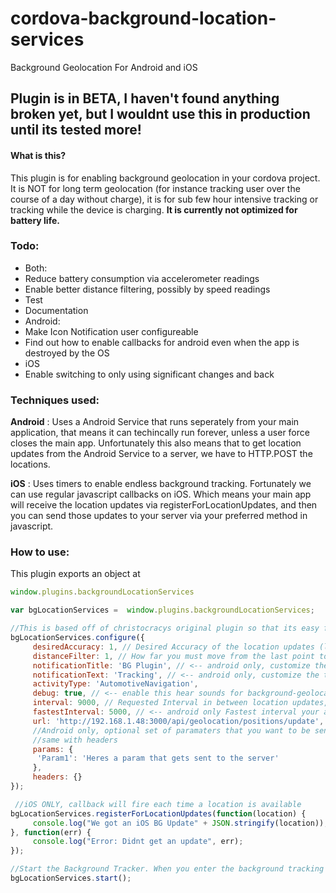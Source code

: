 # cordova-background-location-services
Background Geolocation For Android and iOS

## Plugin is in BETA, I haven't found anything broken yet, but I wouldnt use this in production until its tested more! ##

#### What is this?
This plugin is for enabling background geolocation in your cordova project. It is NOT for long term geolocation (for instance tracking user over the course of a day without charge), it is for sub few hour intensive tracking or tracking while the device is charging. **It is currently not optimized for battery life.**

### Todo: 
 * Both: 
  * Reduce battery consumption via accelerometer readings
  * Enable better distance filtering, possibly by speed readings
  * Test
  * Documentation
 * Android:
  * Make Icon Notification user configureable
  * Find out how to enable callbacks for android even when the app is destroyed by the OS
 * iOS
  * Enable switching to only using significant changes and back 

### Techniques used:

**Android** : Uses a Android Service that runs seperately from your main application, that means it can techincally run forever, unless a user force closes the main app. Unfortunately this also means that to get location updates from the Android Service to a server, we have to HTTP.POST the locations. 

**iOS** : Uses timers to enable endless background tracking. Fortunately we can use regular javascript callbacks on iOS. Which means your main app will receive the location updates via registerForLocationUpdates, and then you can send those updates to your server via your preferred method in javascript.

### How to use: 

This plugin exports an object at 
````javascript
window.plugins.backgroundLocationServices
````

````javascript
var bgLocationServices =  window.plugins.backgroundLocationServices;

//This is based off of christocracys original plugin so that its easy for all
bgLocationServices.configure({
     desiredAccuracy: 1, // Desired Accuracy of the location updates (lower means more accurate but more battery consumption)
     distanceFilter: 1, // How far you must move from the last point to trigger a location update
     notificationTitle: 'BG Plugin', // <-- android only, customize the title of the notification
     notificationText: 'Tracking', // <-- android only, customize the text of the notification
     activityType: 'AutomotiveNavigation',
     debug: true, // <-- enable this hear sounds for background-geolocation life-cycle.
     interval: 9000, // Requested Interval in between location updates, in seconds
     fastestInterval: 5000, // <-- android only Fastest interval your app / server can handle updates
     url: 'http://192.168.1.48:3000/api/geolocation/positions/update', // <-- android only, Where locations will be posted to
     //Android only, optional set of paramaters that you want to be sent with each location update
     //same with headers
     params: {
      'Param1': 'Heres a param that gets sent to the server'
     },
     headers: {}
});

 //iOS ONLY, callback will fire each time a location is available
bgLocationServices.registerForLocationUpdates(function(location) {
     console.log("We got an iOS BG Update" + JSON.stringify(location));
}, function(err) {
     console.log("Error: Didnt get an update", err);
});

//Start the Background Tracker. When you enter the background tracking will start, and stop when you enter the foreground.
bgLocationServices.start();

````


